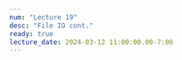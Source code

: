 ```yaml
---
num: "Lecture 19"
desc: "File IO cont."
ready: true
lecture_date: 2024-03-12 11:00:00.00-7:00
---
```

